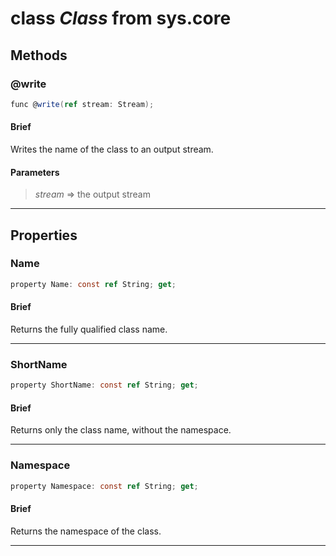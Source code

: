 # class *Class* from sys.core


## Methods

### @write

```C#
func @write(ref stream: Stream);
```

#### Brief

Writes the name of the class to an output stream.

#### Parameters
> *stream* => the output stream  
***

## Properties

### Name

```C#
property Name: const ref String; get;
```

#### Brief
Returns the fully qualified class name.

***

### ShortName

```C#
property ShortName: const ref String; get;
```

#### Brief
Returns only the class name, without the namespace.

***

### Namespace

```C#
property Namespace: const ref String; get;
```

#### Brief
Returns the namespace of the class.

***

